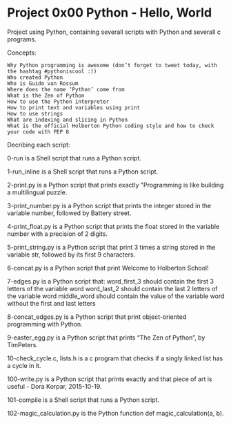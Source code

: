 # Project 0x00 Python - Hello, World

Project using Python, containing severall scripts with Python and severall c programs.

Concepts:

    Why Python programming is awesome (don’t forget to tweet today, with the hashtag #pythoniscool :))
    Who created Python
    Who is Guido van Rossum
    Where does the name ‘Python’ come from
    What is the Zen of Python
    How to use the Python interpreter
    How to print text and variables using print
    How to use strings
    What are indexing and slicing in Python
    What is the official Holberton Python coding style and how to check your code with PEP 8

Decribing each script:

0-run is a Shell script that runs a Python script.

1-run_inline is a Shell script that runs a Python script.

2-print.py is a Python script that prints exactly "Programming is like building a multilingual puzzle.

3-print_number.py is a Python script that prints the integer stored in the variable number, followed by Battery street.

4-print_float.py is a Python script that prints the float stored in the variable number with a precision of 2 digits.

5-print_string.py is a Python script that print 3 times a string stored in the variable str, followed by its first 9 characters.

6-concat.py is a Python script that print Welcome to Holberton School!

7-edges.py is a Python script that:
word_first_3 should contain the first 3 letters of the variable word
word_last_2 should contain the last 2 letters of the variable word
middle_word should contain the value of the variable word without the first and last letters

8-concat_edges.py is a Python script that print object-oriented programming with Python.

9-easter_egg.py is a Python script that prints “The Zen of Python”, by TimPeters.

10-check_cycle.c, lists.h is a c program that checks if a singly linked list has a cycle in it.

100-write.py is a Python script that prints exactly and that piece of art is useful - Dora Korpar, 2015-10-19.

101-compile is a Shell script that runs a Python script.

102-magic_calculation.py is the Python function def magic_calculation(a, b).
